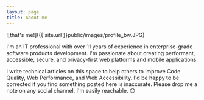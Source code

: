 ```yaml
---
layout: page
title: About me
---
```


![that's me!]({{ site.url }}public/images/profile_bw.JPG)

I'm an IT professional with over 11 years of experience in enterprise-grade software products development. I'm passionate about creating performant, accessible, secure, and privacy-first web platforms and mobile applications.

I write technical articles on this space to help others to improve Code Quality, Web Performance, and Web Accessibility. I'd be happy to be corrected if you find something posted here is inaccurate. Please drop me a note on any social channel, I'm easily reachable. 😊